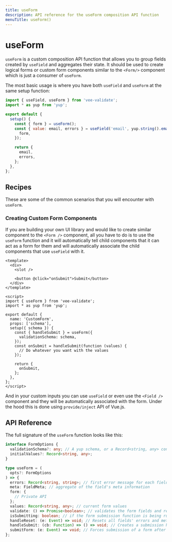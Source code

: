 ```yaml
---
title: useForm
description: API reference for the useForm composition API function
menuTitle: useForm()
---
```


# useForm

`useForm` is a custom composition API function that allows you to group fields created by `useField` and aggregates their state. It should be used to create logical forms or custom form components similar to the `<Form/>` component which is just a consumer of `useForm`.

The most basic usage is where you have both `useField` and `useForm` at the same setup function:

```js
import { useField, useForm } from 'vee-validate';
import * as yup from 'yup';

export default {
  setup() {
    const { form } = useForm();
    const { value: email, errors } = useField('email', yup.string().email().required(), {
      form,
    });

    return {
      email,
      errors,
    };
  },
};
```

## Recipes

These are some of the common scenarios that you will encounter with `useForm`.

### Creating Custom Form Components

If you are building your own UI library and would like to create similar component to the `<Form />` component, all you have to do is to use the `useForm` function and it will automatically tell child components that it can act as a form for them and will automatically associate the child components that use `useField` with it.

```vue
<template>
  <div>
    <slot />

    <button @click="onSubmit">Submit</button>
  </div>
</template>

<script>
import { useForm } from 'vee-validate';
import * as yup from 'yup';

export default {
  name: 'CustomForm',
  props: ['schema'],
  setup({ schema }) {
    const { handleSubmit } = useForm({
      validationSchema: schema,
    });
    const onSubmit = handleSubmit(function (values) {
      // Do whatever you want with the values
    });

    return {
      onSubmit,
    };
  },
};
</script>
```

And in your custom inputs you can use `useField` or even use the `<Field />` component and they will be automatically associated with the form. Under the hood this is done using `provide/inject` API of Vue.js.

## API Reference

The full signature of the `useForm` function looks like this:

```typescript
interface FormOptions {
  validationSchema?: any; // A yup schema, or a Record<string, any> containing valid rules as `useField`
  initialValues?: Record<string, any>;
}

type useForm = (
  opts?: FormOptions
) => {
  errors: Record<string, string>; // first error message for each field
  meta: FieldMeta; // aggregate of the field's meta information
  form: {
    // Private API
  };
  values: Record<string, any>; // current form values
  validate: () => Promise<boolean>; // validates the form fields and returns the overall result
  isSubmitting: boolean; // if the form submission function is being run
  handleReset: (e: Event) => void; // Resets all fields' errors and meta
  handleSubmit: (cb: Function) => () => void; // Creates a submission handler that calls the cb only after successful validation with the form values
  submitForm: (e: Event) => void; // Forces submission of a form after successful validation (calls e.target.submit())
};
```
